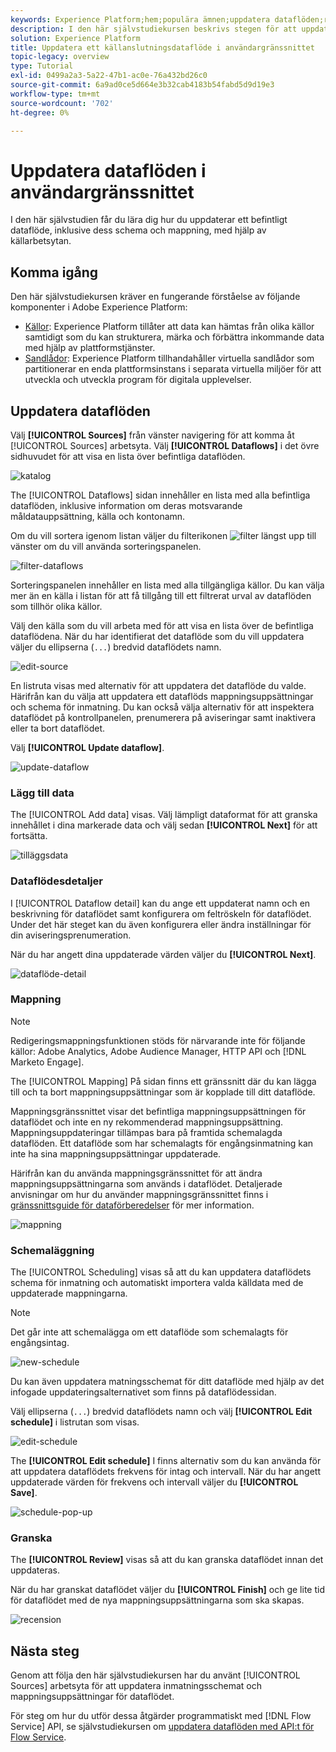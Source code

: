 ```yaml
---
keywords: Experience Platform;hem;populära ämnen;uppdatera dataflöden;redigera schema
description: I den här självstudiekursen beskrivs stegen för att uppdatera ett dataflödesschema, inklusive dess ingångsfrekvens och intervall, med hjälp av arbetsytan Källor.
solution: Experience Platform
title: Uppdatera ett källanslutningsdataflöde i användargränssnittet
topic-legacy: overview
type: Tutorial
exl-id: 0499a2a3-5a22-47b1-ac0e-76a432bd26c0
source-git-commit: 6a9ad0ce5d664e3b32cab4183b54fabd5d9d19e3
workflow-type: tm+mt
source-wordcount: '702'
ht-degree: 0%

---
```


# Uppdatera dataflöden i användargränssnittet

I den här självstudien får du lära dig hur du uppdaterar ett befintligt dataflöde, inklusive dess schema och mappning, med hjälp av källarbetsytan.

## Komma igång

Den här självstudiekursen kräver en fungerande förståelse av följande komponenter i Adobe Experience Platform:

* [Källor](../../home.md): Experience Platform tillåter att data kan hämtas från olika källor samtidigt som du kan strukturera, märka och förbättra inkommande data med hjälp av plattformstjänster.
* [Sandlådor](../../../sandboxes/home.md): Experience Platform tillhandahåller virtuella sandlådor som partitionerar en enda plattformsinstans i separata virtuella miljöer för att utveckla och utveckla program för digitala upplevelser.

## Uppdatera dataflöden

Välj **[!UICONTROL Sources]** från vänster navigering för att komma åt [!UICONTROL Sources] arbetsyta. Välj **[!UICONTROL Dataflows]** i det övre sidhuvudet för att visa en lista över befintliga dataflöden.

![katalog](../../images/tutorials/update-dataflows/catalog.png)

The [!UICONTROL Dataflows] sidan innehåller en lista med alla befintliga dataflöden, inklusive information om deras motsvarande måldatauppsättning, källa och kontonamn.

Om du vill sortera igenom listan väljer du filterikonen ![filter](../../images/tutorials/update/filter.png) längst upp till vänster om du vill använda sorteringspanelen.

![filter-dataflows](../../images/tutorials/update-dataflows/filter-dataflows.png)

Sorteringspanelen innehåller en lista med alla tillgängliga källor. Du kan välja mer än en källa i listan för att få tillgång till ett filtrerat urval av dataflöden som tillhör olika källor.

Välj den källa som du vill arbeta med för att visa en lista över de befintliga dataflödena. När du har identifierat det dataflöde som du vill uppdatera väljer du ellipserna (`...`) bredvid dataflödets namn.

![edit-source](../../images/tutorials/update-dataflows/edit-source.png)

En listruta visas med alternativ för att uppdatera det dataflöde du valde. Härifrån kan du välja att uppdatera ett dataflöds mappningsuppsättningar och schema för inmatning. Du kan också välja alternativ för att inspektera dataflödet på kontrollpanelen, prenumerera på aviseringar samt inaktivera eller ta bort dataflödet.

Välj **[!UICONTROL Update dataflow]**.

![update-dataflow](../../images/tutorials/update-dataflows/update-dataflow.png)

### Lägg till data

The [!UICONTROL Add data] visas. Välj lämpligt dataformat för att granska innehållet i dina markerade data och välj sedan **[!UICONTROL Next]** för att fortsätta.

![tilläggsdata](../../images/tutorials/update-dataflows/add-data.png)

### Dataflödesdetaljer

I [!UICONTROL Dataflow detail] kan du ange ett uppdaterat namn och en beskrivning för dataflödet samt konfigurera om feltröskeln för dataflödet. Under det här steget kan du även konfigurera eller ändra inställningar för din aviseringsprenumeration.

När du har angett dina uppdaterade värden väljer du **[!UICONTROL Next]**.

![dataflöde-detail](../../images/tutorials/update-dataflows/dataflow-detail.png)

### Mappning

>[!NOTE]
>
>Redigeringsmappningsfunktionen stöds för närvarande inte för följande källor: Adobe Analytics, Adobe Audience Manager, HTTP API och [!DNL Marketo Engage].

The [!UICONTROL Mapping] På sidan finns ett gränssnitt där du kan lägga till och ta bort mappningsuppsättningar som är kopplade till ditt dataflöde.

Mappningsgränssnittet visar det befintliga mappningsuppsättningen för dataflödet och inte en ny rekommenderad mappningsuppsättning. Mappningsuppdateringar tillämpas bara på framtida schemalagda dataflöden. Ett dataflöde som har schemalagts för engångsinmatning kan inte ha sina mappningsuppsättningar uppdaterade.

Härifrån kan du använda mappningsgränssnittet för att ändra mappningsuppsättningarna som används i dataflödet. Detaljerade anvisningar om hur du använder mappningsgränssnittet finns i [gränssnittsguide för dataförberedelser](../../../data-prep/ui/mapping.md) för mer information.

![mappning](../../images/tutorials/update-dataflows/mapping.png)

### Schemaläggning

The [!UICONTROL Scheduling] visas så att du kan uppdatera dataflödets schema för inmatning och automatiskt importera valda källdata med de uppdaterade mappningarna.

>[!NOTE]
>
>Det går inte att schemalägga om ett dataflöde som schemalagts för engångsintag.

![new-schedule](../../images/tutorials/update-dataflows/new-schedule.png)

Du kan även uppdatera matningsschemat för ditt dataflöde med hjälp av det infogade uppdateringsalternativet som finns på dataflödessidan.

Välj ellipserna (`...`) bredvid dataflödets namn och välj **[!UICONTROL Edit schedule]** i listrutan som visas.

![edit-schedule](../../images/tutorials/update-dataflows/edit-schedule.png)

The **[!UICONTROL Edit schedule]** I finns alternativ som du kan använda för att uppdatera dataflödets frekvens för intag och intervall. När du har angett uppdaterade värden för frekvens och intervall väljer du **[!UICONTROL Save]**.

![schedule-pop-up](../../images/tutorials/update-dataflows/schedule-pop-up.png)

### Granska

The **[!UICONTROL Review]** visas så att du kan granska dataflödet innan det uppdateras.

När du har granskat dataflödet väljer du **[!UICONTROL Finish]** och ge lite tid för dataflödet med de nya mappningsuppsättningarna som ska skapas.

![recension](../../images/tutorials/update-dataflows/review.png)

## Nästa steg

Genom att följa den här självstudiekursen har du använt [!UICONTROL Sources] arbetsyta för att uppdatera inmatningsschemat och mappningsuppsättningar för dataflödet.

För steg om hur du utför dessa åtgärder programmatiskt med [!DNL Flow Service] API, se självstudiekursen om [uppdatera dataflöden med API:t för Flow Service](../../tutorials/api/update-dataflows.md).
